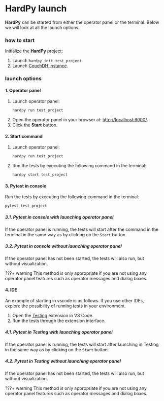 # HardPy launch

**HardPy** can be started from either the operator panel or the terminal.
Below we will look at all the launch options.

### how to start

Initialize the **HardPy** project:

1. Launch `hardpy init test_project`.
2. Launch [CouchDH instance](../documentation/database.md#couchdb-instance).

### launch options

#### 1. Operator panel

1. Launch operator panel:
   ```bash
   hardpy run test_project
   ```
2. Open the operator panel in your browser at: [http://localhost:8000/](http://localhost:8000/).
3. Click the **Start** button.

#### 2. Start command

1. Launch operator panel:
   ```bash
   hardpy run test_project
   ```
2. Run the tests by executing the following command in the terminal:
    ```bash
    hardpy start test_project
    ```

#### 3. Pytest in console

Run the tests by executing the following command in the terminal:

```bash
pytest test_project
```

##### 3.1. Pytest in console with launching operator panel

If the operator panel is running, the tests will start after the command in the terminal in the same way as by clicking on the `Start` button.

##### 3.2. Pytest in console without launching operator panel

If the operator panel has not been started, the tests will also run, but without visualization.

???+ warning
    This method is only appropriate if you are not using any operator panel features such as operator messages and dialog boxes.

#### 4. IDE

An example of starting in vscode is as follows.
If you use other IDEs, explore the possibility of running tests in your environment.

1. Open the [Testing](https://code.visualstudio.com/docs/editor/testing) extension in VS Code.
2. Run the tests through the extension interface.

##### 4.1. Pytest in Testing with launching operator panel

If the operator panel is running, the tests will start after launching in Testing in the same way as by clicking on the `Start` button.

##### 4.2. Pytest in Testing without launching operator panel

If the operator panel has not been started, the tests will also run, but without visualization.

???+ warning
    This method is only appropriate if you are not using any operator panel features such as operator messages and dialog boxes.
